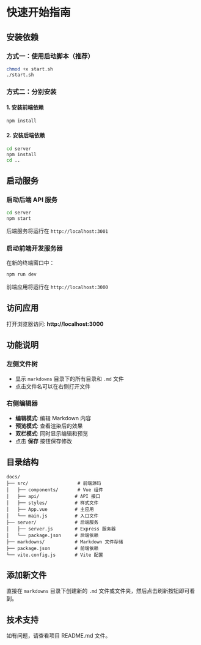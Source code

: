 # 快速开始指南

## 安装依赖

### 方式一：使用启动脚本（推荐）

```bash
chmod +x start.sh
./start.sh
```

### 方式二：分别安装

#### 1. 安装前端依赖

```bash
npm install
```

#### 2. 安装后端依赖

```bash
cd server
npm install
cd ..
```

## 启动服务

### 启动后端 API 服务

```bash
cd server
npm start
```

后端服务将运行在 `http://localhost:3001`

### 启动前端开发服务器

在新的终端窗口中：

```bash
npm run dev
```

前端应用将运行在 `http://localhost:3000`

## 访问应用

打开浏览器访问: **http://localhost:3000**

## 功能说明

### 左侧文件树
- 显示 `markdowns` 目录下的所有目录和 `.md` 文件
- 点击文件名可以在右侧打开文件

### 右侧编辑器
- **编辑模式**: 编辑 Markdown 内容
- **预览模式**: 查看渲染后的效果
- **双栏模式**: 同时显示编辑和预览
- 点击 **保存** 按钮保存修改

## 目录结构

```
docs/
├── src/                  # 前端源码
│   ├── components/       # Vue 组件
│   ├── api/             # API 接口
│   ├── styles/          # 样式文件
│   ├── App.vue          # 主应用
│   └── main.js          # 入口文件
├── server/              # 后端服务
│   ├── server.js        # Express 服务器
│   └── package.json     # 后端依赖
├── markdowns/           # Markdown 文件存储
├── package.json         # 前端依赖
└── vite.config.js       # Vite 配置
```

## 添加新文件

直接在 `markdowns` 目录下创建新的 `.md` 文件或文件夹，然后点击刷新按钮即可看到。

## 技术支持

如有问题，请查看项目 README.md 文件。
